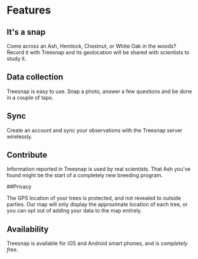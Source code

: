 # Features

## It's a snap
Come across an Ash, Hemlock, Chestnut, or White Oak in the woods?  Record it with Treesnap and its geolocation will be shared with scientists to study it.

## Data collection
Treesnap is easy to use.  Snap a photo, answer a few questions and be done in a couple of taps.

## Sync
Create an account and sync your observations with the Treesnap server wirelessly.

## Contribute

Information reported in Treesnap is used by real scientists.  That Ash you've found might be the start of a completely new breeding program.

##Privacy

The GPS location of your trees is protected, and not revealed to outside parties.  Our map will only display the approximate location of each tree, or you can opt out of adding your data to the map entirely.

## Availability
Treesnap is available for iOS and Android smart phones, and is *completely free.*
